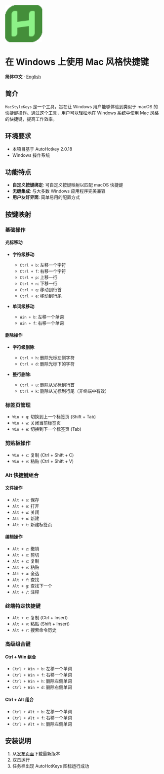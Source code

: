 <img height="120" src="./assets/AutoHotkey2 64x64.png">

# 在 Windows 上使用 Mac 风格快捷键
<!-- # MacStyleKeys-By-Win -->

**简体中文** · [English](./README.md)

<!-- **English** · [简体中文](./README.zh-CN.md) -->

## 简介
`MacStyleKeys` 是一个工具，旨在让 Windows 用户能够体验到类似于 macOS 的快捷键操作。通过这个工具，用户可以轻松地在 Windows 系统中使用 Mac 风格的快捷键，提高工作效率。

## 环境要求
- 本项目基于 AutoHotkey 2.0.18
- Windows 操作系统

## 功能特点
- **自定义按键绑定**: 可自定义按键映射以匹配 macOS 快捷键
- **无缝集成**: 与大多数 Windows 应用程序完美兼容
- **用户友好界面**: 简单易用的配置方式

## 按键映射

### 基础操作
#### 光标移动
- **字符级移动**:
  - `Ctrl + b`: 左移一个字符
  - `Ctrl + f`: 右移一个字符
  - `Ctrl + p`: 上移一行
  - `Ctrl + n`: 下移一行
  - `Ctrl + q`: 移动到行首
  - `Ctrl + e`: 移动到行尾

- **单词级移动**:
  - `Win + b`: 左移一个单词
  - `Win + f`: 右移一个单词

#### 删除操作
- **字符级删除**:
  - `Ctrl + h`: 删除光标左侧字符
  - `Ctrl + d`: 删除光标下的字符

- **整行删除**:
  - `Ctrl + u`: 删除从光标到行首
  - `Ctrl + k`: 删除从光标到行尾（非终端中有效）

### 标签页管理
- `Win + q`: 切换到上一个标签页 (Shift + Tab)
- `Win + w`: 关闭当前标签页
- `Win + e`: 切换到下一个标签页 (Tab)

### 剪贴板操作
- `Win + c`: 复制 (Ctrl + Shift + C)
- `Win + v`: 粘贴 (Ctrl + Shift + V)

### Alt 快捷键组合
#### 文件操作
- `Alt + s`: 保存
- `Alt + o`: 打开
- `Alt + w`: 关闭
- `Alt + n`: 新建
- `Alt + t`: 新建标签页

#### 编辑操作
- `Alt + z`: 撤销
- `Alt + x`: 剪切
- `Alt + c`: 复制
- `Alt + v`: 粘贴
- `Alt + a`: 全选
- `Alt + f`: 查找
- `Alt + g`: 查找下一个
- `Alt + /`: 注释

### 终端特定快捷键
- `Alt + c`: 复制 (Ctrl + Insert)
- `Alt + v`: 粘贴 (Shift + Insert)
- `Alt + r`: 搜索命令历史

### 高级组合键
#### Ctrl + Win 组合
- `Ctrl + Win + b`: 左移一个单词
- `Ctrl + Win + f`: 右移一个单词
- `Ctrl + Win + h`: 删除左侧单词
- `Ctrl + Win + d`: 删除右侧单词

#### Ctrl + Alt 组合
- `Ctrl + Alt + b`: 左移一个单词
- `Ctrl + Alt + f`: 右移一个单词
- `Ctrl + Alt + h`: 删除左侧单词


## 安装说明
1. 从[发布页面](https://github.com/frankervo/MacStyleKeys-By-Win/releases)下载最新版本
2. 双击运行
3. 任务栏出现 AutoHotKeys 图标运行成功
